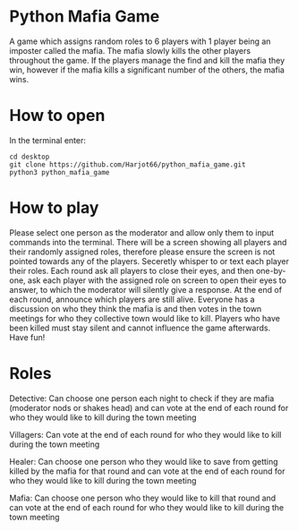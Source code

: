 # Python Mafia Game

A game which assigns random roles to 6 players with 1 player being an imposter called the mafia. The mafia slowly kills the other players throughout the game. If the players manage the find and kill the mafia they win, however if the mafia kills a significant number of the others, the mafia wins.

# How to open

In the terminal enter:
```
cd desktop
git clone https://github.com/Harjot66/python_mafia_game.git
python3 python_mafia_game
```

# How to play

Please select one person as the moderator and allow only them to input commands into the terminal. There will be a screen showing all players and their randomly assigned roles, therefore please ensure the screen is not pointed towards any of the players. Seceretly whisper to or text each player their roles. Each round ask all players to close their eyes, and then one-by-one, ask each player with the assigned role on screen to open their eyes to answer, to which the moderator will silently give a response. At the end of each round, announce which players are still alive. Everyone has a discussion on who they think the mafia is and then votes in the town meetings for who they collective town would like to kill. Players who have been killed must stay silent and cannot influence the game afterwards. Have fun!

# Roles

Detective: Can choose one person each night to check if they are mafia (moderator nods or shakes head) and can vote at the end of each round for who they would like to kill during the town meeting

Villagers: Can vote at the end of each round for who they would like to kill during the town meeting

Healer: Can choose one person who they would like to save from getting killed by the mafia for that round and can vote at the end of each round for who they would like to kill during the town meeting

Mafia: Can choose one person who they would like to kill that round and can vote at the end of each round for who they would like to kill during the town meeting
